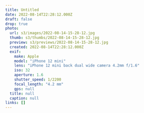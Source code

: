 ```yaml
---
title: Untitled
date: 2022-08-14T22:28:12.000Z
draft: false
drop: true
photo:
  url: s3/images/2022-08-14-15-28-12.jpg
  thumb: s3/thumbs/2022-08-14-15-28-12.jpg
  preview: s3/previews/2022-08-14-15-28-12.jpg
  created: 2022-08-14T22:28:12.000Z
  exif:
    make: Apple
    model: "iPhone 12 mini"
    lens: "iPhone 12 mini back dual wide camera 4.2mm f/1.6"
    iso: 32
    aperture: 1.6
    shutter_speed: 1/2200
    focal_length: "4.2 mm"
    gps: null
  title: null
  caption: null
links: []
---
```


